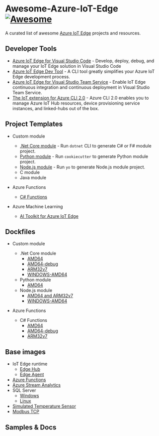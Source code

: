 # Awesome-Azure-IoT-Edge [![Awesome](https://awesome.re/badge-flat.svg)](https://awesome.re)

A curated list of awesome [Azure IoT Edge](https://docs.microsoft.com/azure/iot-edge/) projects and resources.

## Developer Tools
- [Azure IoT Edge for Visual Studio Code](https://marketplace.visualstudio.com/items?itemName=vsciot-vscode.azure-iot-edge) - Develop, deploy, debug, and manage your IoT Edge solution in Visual Studio Code
- [Azure IoT Edge Dev Tool](https://github.com/Azure/iotedgedev) - A CLI tool greatly simplifies your Azure IoT Edge development process.
- [Azure IoT Edge for Visual Studio Team Service](https://marketplace.visualstudio.com/items?itemName=vsc-iot.iot-edge-build-deploy) - Enable IoT Edge continuous integration and continuous deployment in Visual Studio Team Service.
- [The IoT extension for Azure CLI 2.0](https://github.com/Azure/azure-iot-cli-extension) - Azure CLI 2.0 enables you to manage Azure IoT Hub resources, device provisioning service instances, and linked-hubs out of the box. 

## Project Templates
- Custom module
    - [.Net Core module](https://github.com/Azure/dotnet-template-azure-iot-edge-module) - Run `dotnet` CLI to generate C# or F# module project.
    - [Python module](https://github.com/Azure/cookiecutter-azure-iot-edge-module) - Run `cookiecutter` to generate Python module project.
    - [Node.js module](https://github.com/Azure/generator-azure-iot-edge-module) - Run `yo` to generate Node.js module project.
    - C module
    - Java module

- Azure Functions
    - [C# Functions](https://github.com/Azure/dotnet-template-azure-iot-edge-function)

- Azure Machine Learning
    - [AI Toolkit for Azure IoT Edge](https://github.com/Azure/ai-toolkit-iot-edge)

## Dockfiles
- Custom module
    - .Net Core module
        - [AMD64](https://github.com/Azure/dotnet-template-azure-iot-edge-module/blob/master/content/dotnet-template-azure-iot-edge-module/CSharp/Dockerfile.amd64)
        - [AMD64-debug](https://github.com/Azure/dotnet-template-azure-iot-edge-module/blob/master/content/dotnet-template-azure-iot-edge-module/CSharp/Dockerfile.amd64.debug)
        - [ARM32v7](https://github.com/Azure/dotnet-template-azure-iot-edge-module/blob/master/content/dotnet-template-azure-iot-edge-module/CSharp/Dockerfile.arm32v7)
        - [WINDOWS-AMD64](https://github.com/Azure/dotnet-template-azure-iot-edge-module/blob/master/content/dotnet-template-azure-iot-edge-module/CSharp/Dockerfile.windows-amd64)
    - Python module
        - [AMD64](https://github.com/Azure/cookiecutter-azure-iot-edge-module/blob/master/%7B%7Bcookiecutter.module_name%7D%7D/Dockerfile)
    - Node.js module
        - [AMD64 and ARM32v7](https://github.com/Azure/generator-azure-iot-edge-module/blob/master/app/templates/Dockerfile)
        - [WINDOWS-AMD64](https://github.com/Azure/generator-azure-iot-edge-module/blob/master/app/templates/Dockerfile.windows-amd64)

- Azure Functions
    - C# Functions
        - [AMD64](https://github.com/Azure/dotnet-template-azure-iot-edge-function/blob/master/content/dotnet-template-azure-iot-edge-function/CSharp/Dockerfile)
        - [AMD64-debug](https://github.com/Azure/dotnet-template-azure-iot-edge-function/blob/master/content/dotnet-template-azure-iot-edge-function/CSharp/Dockerfile.amd64.debug)
        - [ARM32v7](https://github.com/Azure/dotnet-template-azure-iot-edge-function/blob/master/content/dotnet-template-azure-iot-edge-function/CSharp/Dockerfile.arm32v7)

## Base images
- IoT Edge runtime
    - [Edge Hub](https://hub.docker.com/r/microsoft/azureiotedge-hub/)
    - [Edge Agent](https://hub.docker.com/r/microsoft/azureiotedge-agent/)
- [Azure Functions](https://hub.docker.com/r/microsoft/azureiotedge-functions-binding/)
- [Azure Stream Analytics](https://hub.docker.com/r/microsoft/azureiotedge-azure-stream-analytics/)
- SQL Server
    - [Windows](https://hub.docker.com/r/microsoft/mssql-server-windows-developer/)
    - [Linux](https://hub.docker.com/r/microsoft/mssql-server-linux/)
- [Simulated Temperature Sensor](https://hub.docker.com/r/microsoft/azureiotedge-simulated-temperature-sensor/)
- [Modbus TCP](https://hub.docker.com/r/microsoft/azureiotedge-modbus-tcp/)

## Samples & Docs